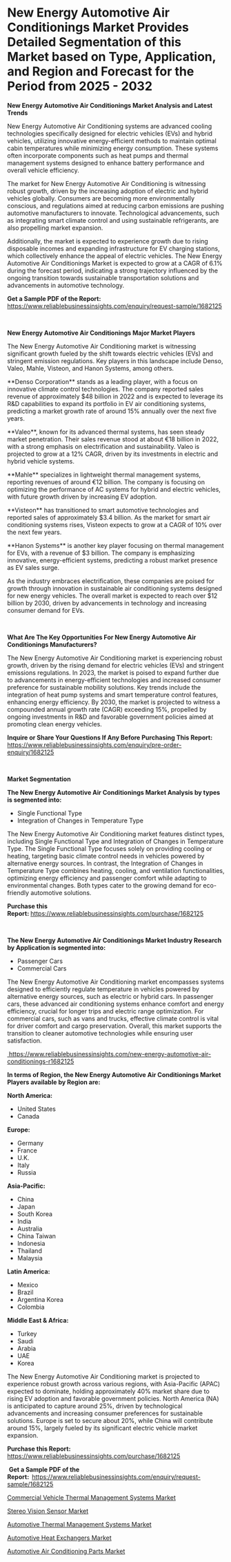 <p><h1>New Energy Automotive Air Conditionings Market Provides Detailed Segmentation of this Market based on Type, Application, and Region and Forecast for the Period from 2025 - 2032</h1></p><p><strong>New Energy Automotive Air Conditionings Market Analysis and Latest Trends</strong></p>
<p><p>New Energy Automotive Air Conditioning systems are advanced cooling technologies specifically designed for electric vehicles (EVs) and hybrid vehicles, utilizing innovative energy-efficient methods to maintain optimal cabin temperatures while minimizing energy consumption. These systems often incorporate components such as heat pumps and thermal management systems designed to enhance battery performance and overall vehicle efficiency.</p><p>The market for New Energy Automotive Air Conditioning is witnessing robust growth, driven by the increasing adoption of electric and hybrid vehicles globally. Consumers are becoming more environmentally conscious, and regulations aimed at reducing carbon emissions are pushing automotive manufacturers to innovate. Technological advancements, such as integrating smart climate control and using sustainable refrigerants, are also propelling market expansion.</p><p>Additionally, the market is expected to experience growth due to rising disposable incomes and expanding infrastructure for EV charging stations, which collectively enhance the appeal of electric vehicles. The New Energy Automotive Air Conditionings Market is expected to grow at a CAGR of 6.1% during the forecast period, indicating a strong trajectory influenced by the ongoing transition towards sustainable transportation solutions and advancements in automotive technology.</p></p>
<p><strong>Get a Sample PDF of the Report:&nbsp;</strong> <a href="https://www.reliablebusinessinsights.com/enquiry/request-sample/1682125?utm_campaign=1847&utm_medium=2&utm_source=Github&utm_content=ia&utm_term=24032025&utm_id=new-energy-automotive-air-conditionings">https://www.reliablebusinessinsights.com/enquiry/request-sample/1682125</a></p>
<p>&nbsp;</p>
<p><strong>New Energy Automotive Air Conditionings Major Market Players</strong></p>
<p><p>The New Energy Automotive Air Conditioning market is witnessing significant growth fueled by the shift towards electric vehicles (EVs) and stringent emission regulations. Key players in this landscape include Denso, Valeo, Mahle, Visteon, and Hanon Systems, among others.</p><p>**Denso Corporation** stands as a leading player, with a focus on innovative climate control technologies. The company reported sales revenue of approximately $48 billion in 2022 and is expected to leverage its R&D capabilities to expand its portfolio in EV air conditioning systems, predicting a market growth rate of around 15% annually over the next five years.</p><p>**Valeo**, known for its advanced thermal systems, has seen steady market penetration. Their sales revenue stood at about €18 billion in 2022, with a strong emphasis on electrification and sustainability. Valeo is projected to grow at a 12% CAGR, driven by its investments in electric and hybrid vehicle systems.</p><p>**Mahle** specializes in lightweight thermal management systems, reporting revenues of around €12 billion. The company is focusing on optimizing the performance of AC systems for hybrid and electric vehicles, with future growth driven by increasing EV adoption.</p><p>**Visteon** has transitioned to smart automotive technologies and reported sales of approximately $3.4 billion. As the market for smart air conditioning systems rises, Visteon expects to grow at a CAGR of 10% over the next few years.</p><p>**Hanon Systems** is another key player focusing on thermal management for EVs, with a revenue of $3 billion. The company is emphasizing innovative, energy-efficient systems, predicting a robust market presence as EV sales surge.</p><p>As the industry embraces electrification, these companies are poised for growth through innovation in sustainable air conditioning systems designed for new energy vehicles. The overall market is expected to reach over $12 billion by 2030, driven by advancements in technology and increasing consumer demand for EVs.</p></p>
<p>&nbsp;</p>
<p><strong>What Are The Key Opportunities For New Energy Automotive Air Conditionings Manufacturers?</strong></p>
<p><p>The New Energy Automotive Air Conditioning market is experiencing robust growth, driven by the rising demand for electric vehicles (EVs) and stringent emissions regulations. In 2023, the market is poised to expand further due to advancements in energy-efficient technologies and increased consumer preference for sustainable mobility solutions. Key trends include the integration of heat pump systems and smart temperature control features, enhancing energy efficiency. By 2030, the market is projected to witness a compounded annual growth rate (CAGR) exceeding 15%, propelled by ongoing investments in R&D and favorable government policies aimed at promoting clean energy vehicles.</p></p>
<p><strong>Inquire or Share Your Questions If Any Before Purchasing This Report:</strong> <a href="https://www.reliablebusinessinsights.com/enquiry/pre-order-enquiry/1682125?utm_campaign=1847&utm_medium=2&utm_source=Github&utm_content=ia&utm_term=24032025&utm_id=new-energy-automotive-air-conditionings">https://www.reliablebusinessinsights.com/enquiry/pre-order-enquiry/1682125</a></p>
<p>&nbsp;</p>
<p><strong>Market Segmentation</strong></p>
<p><strong>The New Energy Automotive Air Conditionings Market Analysis by types is segmented into:</strong></p>
<p><ul><li>Single Functional Type</li><li>Integration of Changes in Temperature Type</li></ul></p>
<p><p>The New Energy Automotive Air Conditioning market features distinct types, including Single Functional Type and Integration of Changes in Temperature Type. The Single Functional Type focuses solely on providing cooling or heating, targeting basic climate control needs in vehicles powered by alternative energy sources. In contrast, the Integration of Changes in Temperature Type combines heating, cooling, and ventilation functionalities, optimizing energy efficiency and passenger comfort while adapting to environmental changes. Both types cater to the growing demand for eco-friendly automotive solutions.</p></p>
<p><strong>Purchase this Report:&nbsp;</strong><a href="https://www.reliablebusinessinsights.com/purchase/1682125?utm_campaign=1847&utm_medium=2&utm_source=Github&utm_content=ia&utm_term=24032025&utm_id=new-energy-automotive-air-conditionings">https://www.reliablebusinessinsights.com/purchase/1682125</a></p>
<p>&nbsp;</p>
<p><strong>The New Energy Automotive Air Conditionings Market Industry Research by Application is segmented into:</strong></p>
<p><ul><li>Passenger Cars</li><li>Commercial Cars</li></ul></p>
<p><p>The New Energy Automotive Air Conditioning market encompasses systems designed to efficiently regulate temperature in vehicles powered by alternative energy sources, such as electric or hybrid cars. In passenger cars, these advanced air conditioning systems enhance comfort and energy efficiency, crucial for longer trips and electric range optimization. For commercial cars, such as vans and trucks, effective climate control is vital for driver comfort and cargo preservation. Overall, this market supports the transition to cleaner automotive technologies while ensuring user satisfaction.</p></p>
<p><a href="https://www.reliablebusinessinsights.com/new-energy-automotive-air-conditionings-r1682125?utm_campaign=1847&utm_medium=2&utm_source=Github&utm_content=ia&utm_term=24032025&utm_id=new-energy-automotive-air-conditionings">&nbsp;https://www.reliablebusinessinsights.com/new-energy-automotive-air-conditionings-r1682125</a></p>
<p><strong>In terms of Region, the New Energy Automotive Air Conditionings Market Players available by Region are:</strong></p>
<p>
    <p> <strong> North America: </strong>
        <ul>
            <li>United States</li>
            <li>Canada</li>
        </ul>
        </p> 
    <p> <strong> Europe: </strong>
        <ul>
            <li>Germany</li>
            <li>France</li>
            <li>U.K.</li>
            <li>Italy</li>
            <li>Russia</li>
        </ul>
        </p> 
    <p> <strong> Asia-Pacific: </strong>
        <ul>
            <li>China</li>
            <li>Japan</li>
            <li>South Korea</li>
            <li>India</li>
            <li>Australia</li>
            <li>China Taiwan</li>
            <li>Indonesia</li>
            <li>Thailand</li>
            <li>Malaysia</li>
        </ul>
        </p> 
    <p> <strong> Latin America: </strong>
        <ul>
            <li>Mexico</li>
            <li>Brazil</li>
            <li>Argentina Korea</li>
            <li>Colombia</li>
        </ul>
        </p> 
    <p> <strong> Middle East & Africa: </strong>
        <ul>
            <li>Turkey</li>
            <li>Saudi</li>
            <li>Arabia</li>
            <li>UAE</li>
            <li>Korea</li>
        </ul>
    </p>
    </p>
<p><p>The New Energy Automotive Air Conditioning market is projected to experience robust growth across various regions, with Asia-Pacific (APAC) expected to dominate, holding approximately 40% market share due to rising EV adoption and favorable government policies. North America (NA) is anticipated to capture around 25%, driven by technological advancements and increasing consumer preferences for sustainable solutions. Europe is set to secure about 20%, while China will contribute around 15%, largely fueled by its significant electric vehicle market expansion.</p></p>
<p><strong>Purchase this Report: </strong><a href="https://www.reliablebusinessinsights.com/purchase/1682125?utm_campaign=1847&utm_medium=2&utm_source=Github&utm_content=ia&utm_term=24032025&utm_id=new-energy-automotive-air-conditionings">https://www.reliablebusinessinsights.com/purchase/1682125</a></p>
<p>&nbsp;<strong>Get a Sample PDF of the Report:&nbsp;&nbsp;</strong><a href="https://www.reliablebusinessinsights.com/enquiry/request-sample/1682125?utm_campaign=1847&utm_medium=2&utm_source=Github&utm_content=ia&utm_term=24032025&utm_id=new-energy-automotive-air-conditionings">https://www.reliablebusinessinsights.com/enquiry/request-sample/1682125</a></p>
<p><strong></strong></p>
<p><p><a href="https://github.com/kitsossadien/Market-Research-Report-List-1/blob/main/commercial-vehicle-thermal-management-systems-market.md?utm_campaign=1847&utm_medium=2&utm_source=Github&utm_content=ia&utm_term=24032025&utm_id=new-energy-automotive-air-conditionings">Commercial Vehicle Thermal Management Systems Market</a></p><p><a href="https://github.com/fungkychiman/Market-Research-Report-List-1/blob/main/stereo-vision-sensor-market.md?utm_campaign=1847&utm_medium=2&utm_source=Github&utm_content=ia&utm_term=24032025&utm_id=new-energy-automotive-air-conditionings">Stereo Vision Sensor Market</a></p><p><a href="https://github.com/olesjaquah/Market-Research-Report-List-1/blob/main/automotive-thermal-management-systems-market.md?utm_campaign=1847&utm_medium=2&utm_source=Github&utm_content=ia&utm_term=24032025&utm_id=new-energy-automotive-air-conditionings">Automotive Thermal Management Systems Market</a></p><p><a href="https://github.com/seppelharjap/Market-Research-Report-List-1/blob/main/automotive-heat-exchangers-market.md?utm_campaign=1847&utm_medium=2&utm_source=Github&utm_content=ia&utm_term=24032025&utm_id=new-energy-automotive-air-conditionings">Automotive Heat Exchangers Market</a></p><p><a href="https://github.com/edriceakeime/Market-Research-Report-List-1/blob/main/automotive-air-conditioning-parts-market.md?utm_campaign=1847&utm_medium=2&utm_source=Github&utm_content=ia&utm_term=24032025&utm_id=new-energy-automotive-air-conditionings">Automotive Air Conditioning Parts Market</a></p></p>